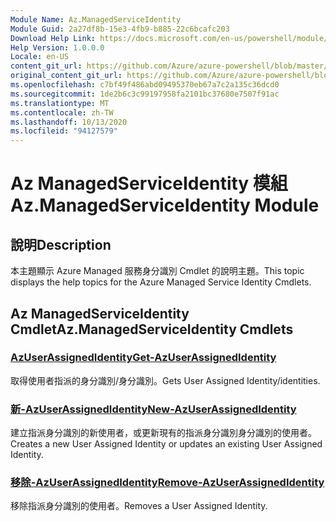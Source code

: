 ```yaml
---
Module Name: Az.ManagedServiceIdentity
Module Guid: 2a27df8b-15e3-4fb9-b885-22c6bcafc203
Download Help Link: https://docs.microsoft.com/en-us/powershell/module/az.managedserviceidentity
Help Version: 1.0.0.0
Locale: en-US
content_git_url: https://github.com/Azure/azure-powershell/blob/master/src/ManagedServiceIdentity/ManagedServiceIdentity/help/Az.ManagedServiceIdentity.md
original_content_git_url: https://github.com/Azure/azure-powershell/blob/master/src/ManagedServiceIdentity/ManagedServiceIdentity/help/Az.ManagedServiceIdentity.md
ms.openlocfilehash: c7bf49f486abd09495370eb67a7c2a135c36dcd0
ms.sourcegitcommit: 1de2b6c3c99197958fa2101bc37680e7507f91ac
ms.translationtype: MT
ms.contentlocale: zh-TW
ms.lasthandoff: 10/13/2020
ms.locfileid: "94127579"
---
```

# <span data-ttu-id="e71eb-101">Az ManagedServiceIdentity 模組</span><span class="sxs-lookup"><span data-stu-id="e71eb-101">Az.ManagedServiceIdentity Module</span></span>
## <span data-ttu-id="e71eb-102">說明</span><span class="sxs-lookup"><span data-stu-id="e71eb-102">Description</span></span>
<span data-ttu-id="e71eb-103">本主題顯示 Azure Managed 服務身分識別 Cmdlet 的說明主題。</span><span class="sxs-lookup"><span data-stu-id="e71eb-103">This topic displays the help topics for the Azure Managed Service Identity Cmdlets.</span></span>

## <span data-ttu-id="e71eb-104">Az ManagedServiceIdentity Cmdlet</span><span class="sxs-lookup"><span data-stu-id="e71eb-104">Az.ManagedServiceIdentity Cmdlets</span></span>
### [<span data-ttu-id="e71eb-105">AzUserAssignedIdentity</span><span class="sxs-lookup"><span data-stu-id="e71eb-105">Get-AzUserAssignedIdentity</span></span>](Get-AzUserAssignedIdentity.md)
<span data-ttu-id="e71eb-106">取得使用者指派的身分識別/身分識別。</span><span class="sxs-lookup"><span data-stu-id="e71eb-106">Gets User Assigned Identity/identities.</span></span>

### [<span data-ttu-id="e71eb-107">新-AzUserAssignedIdentity</span><span class="sxs-lookup"><span data-stu-id="e71eb-107">New-AzUserAssignedIdentity</span></span>](New-AzUserAssignedIdentity.md)
<span data-ttu-id="e71eb-108">建立指派身分識別的新使用者，或更新現有的指派身分識別身分識別的使用者。</span><span class="sxs-lookup"><span data-stu-id="e71eb-108">Creates a new User Assigned Identity or updates an existing User Assigned Identity.</span></span>

### [<span data-ttu-id="e71eb-109">移除-AzUserAssignedIdentity</span><span class="sxs-lookup"><span data-stu-id="e71eb-109">Remove-AzUserAssignedIdentity</span></span>](Remove-AzUserAssignedIdentity.md)
<span data-ttu-id="e71eb-110">移除指派身分識別的使用者。</span><span class="sxs-lookup"><span data-stu-id="e71eb-110">Removes a User Assigned Identity.</span></span>

